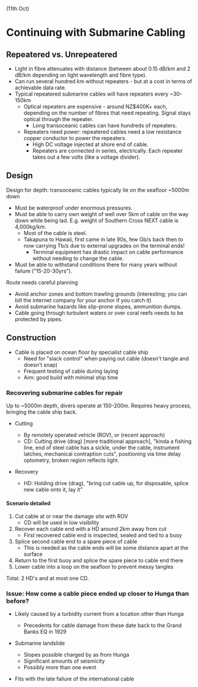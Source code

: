 (11th Oct)

# Continuing with Submarine Cabling
## Repeatered vs. Unrepeatered
- Light in fibre attenuates with distance (between about 0.15 dB/km and 2 dB/km depending on light wavelength and fibre type).
- Can run several hundred km without repeaters - but at a cost in terms of achievable data rate.
- Typical repeatered submarine cables will have repeaters every ~30-150km
    - Optical repeaters are expensive - around NZ$400K+ each, depending on the number of fibres that need repeating. Signal stays optical through the repeater.
        - Long transoceanic cables can have hundreds of repeaters.
    - Repeaters need power: repeatered cables need a low resistance copper conductor to power the repeaters.
        - High DC voltage injected at shore end of cable.
        - Repeaters are connected in series, electrically. Each repeater takes out a few volts (like a voltage divider).

## Design
Design for depth: transoceanic cables typically lie on the seafloor ~5000m down
- Must be waterproof under enormous pressures.
- Must be able to carry own weight of well over 5km of cable on the way down while being lad. E.g. weight of Southern Cross NEXT cable is 4,000kg/km.
    - Most of the cable is steel.
    - Takapuna to Hawaii, first came in late 90s, few Gb/s back then to now carrying Tb/s due to external upgrades on the terminal ends!
        - Terminal equipment has drastic impact on cable performance without needing to change the cable.
- Must be able to withstand conditions there for many years without failure ("15-20-30yrs").

Route needs careful planning
- Avoid anchor zones and bottom trawling grounds (interesting; you can bill the internet company for your anchor if you catch it)
- Avoid submarine hazards like slip-prone slopes, ammunition dumps.
- Cable going through turbulent waters or over coral reefs needs to be protected by pipes.

## Construction
- Cable is placed on ocean floor by specialist cable ship
    - Need for "slack control" when paying out cable (doesn't tangle and doesn't snap)
    - Frequent testing of cable during laying
    - Aim: good build with minimal ship time

### Recovering submarine cables for repair
Up to ~5000m depth, divers operate at 150-200m. Requires heavy process, bringing the cable ship back.

- Cutting
    - By remotely operated vehicle (ROV), or (recent approach)
    - CD: Cutting drive (drag) [more traditional approach], "kinda a fishing line, end of steel cable has a sickle, under the cable, instrument latches, mechanical contraption cuts", positioning via time delay optometry, broken region reflects light.

- Recovery
    - HD: Holding drive (drag), "bring cut cable up, for disposable, splice new cable onto it, lay it"

#### Scenario detailed
1. Cut cable at or near the damage site with ROV
    - CD will be used in low visibility
2. Recover each cable end with a HD around 2km away from cut
    - First recovered cable end is inspected, sealed and tied to a buoy
3. Splice second cable end to a spare piece of cable
    - This is needed as the cable ends will be some distance apart at the surface
4. Return to the first buoy and splice the spare piece to cable end there
5. Lower cable into a loop on the seafloor to prevent messy tangles

Total: 2 HD's and at most one CD.

### Issue: How come a cable piece ended up closer to Hunga than before?
- Likely caused by a turbidity current from a location other than Hunga
    - Precedents for cable damage from these date back to the Grand Banks EQ in 1929

- Submarine landslide
    - Slopes possible charged by as from Hunga
    - Significant amounts of seismicity
    - Possibly more than one event

- Fits with the late failure of the international cable

